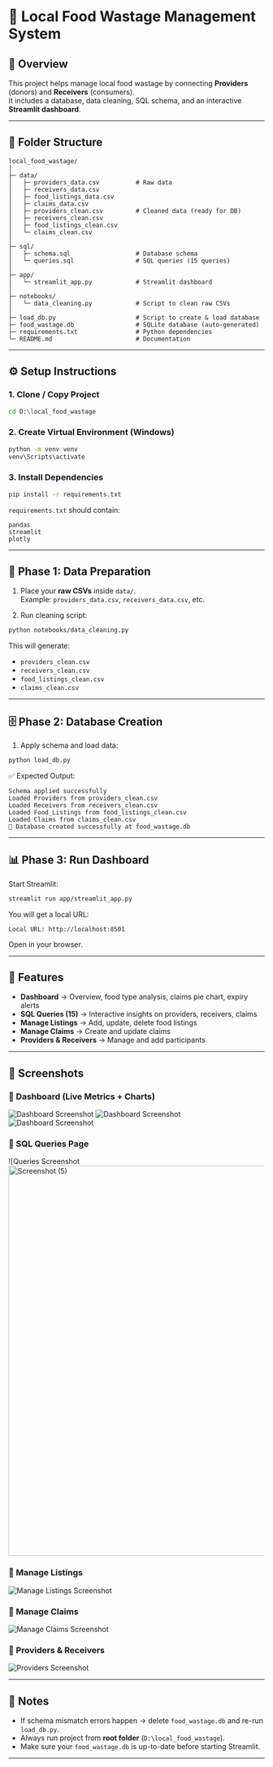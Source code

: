 # 🍲 Local Food Wastage Management System

## 📌 Overview
This project helps manage local food wastage by connecting **Providers** (donors) and **Receivers** (consumers).  
It includes a database, data cleaning, SQL schema, and an interactive **Streamlit dashboard**.

---

## 📂 Folder Structure
```
local_food_wastage/
│
├─ data/
│   ├─ providers_data.csv          # Raw data
│   ├─ receivers_data.csv
│   ├─ food_listings_data.csv
│   ├─ claims_data.csv
│   ├─ providers_clean.csv         # Cleaned data (ready for DB)
│   ├─ receivers_clean.csv
│   ├─ food_listings_clean.csv
│   └─ claims_clean.csv
│
├─ sql/
│   ├─ schema.sql                  # Database schema
│   └─ queries.sql                 # SQL queries (15 queries)
│
├─ app/
│   └─ streamlit_app.py            # Streamlit dashboard
│
├─ notebooks/
│   └─ data_cleaning.py            # Script to clean raw CSVs
│
├─ load_db.py                      # Script to create & load database
├─ food_wastage.db                 # SQLite database (auto-generated)
├─ requirements.txt                # Python dependencies
└─ README.md                       # Documentation
```

---

## ⚙️ Setup Instructions

### 1. Clone / Copy Project
```bash
cd D:\local_food_wastage
```

### 2. Create Virtual Environment (Windows)
```bash
python -m venv venv
venv\Scripts\activate
```

### 3. Install Dependencies
```bash
pip install -r requirements.txt
```

`requirements.txt` should contain:
```
pandas
streamlit
plotly
```

---

## 🧹 Phase 1: Data Preparation
1. Place your **raw CSVs** inside `data/`.  
   Example: `providers_data.csv`, `receivers_data.csv`, etc.  

2. Run cleaning script:
```bash
python notebooks/data_cleaning.py
```
This will generate:
- `providers_clean.csv`  
- `receivers_clean.csv`  
- `food_listings_clean.csv`  
- `claims_clean.csv`  

---

## 🗄️ Phase 2: Database Creation
1. Apply schema and load data:
```bash
python load_db.py
```
✅ Expected Output:
```
Schema applied successfully
Loaded Providers from providers_clean.csv
Loaded Receivers from receivers_clean.csv
Loaded Food_Listings from food_listings_clean.csv
Loaded Claims from claims_clean.csv
🎉 Database created successfully at food_wastage.db
```

---

## 📊 Phase 3: Run Dashboard
Start Streamlit:
```bash
streamlit run app/streamlit_app.py
```

You will get a local URL:
```
Local URL: http://localhost:8501
```

Open in your browser.

---

## 🚀 Features
- **Dashboard** → Overview, food type analysis, claims pie chart, expiry alerts  
- **SQL Queries (15)** → Interactive insights on providers, receivers, claims  
- **Manage Listings** → Add, update, delete food listings  
- **Manage Claims** → Create and update claims  
- **Providers & Receivers** → Manage and add participants  

---

## 📸 Screenshots

### 🔹 Dashboard (Live Metrics + Charts)
![Dashboard Screenshot](<img width="1366" height="768" alt="Screenshot (4)" src="https://github.com/user-attachments/assets/f4468fd6-f816-4456-82a9-bb2a179ffcf4" />
)
![Dashboard Screenshot](<img width="1366" height="768" alt="Screenshot (10)" src="https://github.com/user-attachments/assets/a5d26fc1-46a1-486b-9433-41a12648bce9" />
)
![Dashboard Screenshot](<img width="1366" height="768" alt="Screenshot (11)" src="https://github.com/user-attachments/assets/fd7a355f-1d12-4d15-aab3-25ef79d713cd" />
)

### 🔹 SQL Queries Page
![Queries Screenshot<img width="1366" height="768" alt="Screenshot (5)" src="https://github.com/user-attachments/assets/1f29a041-6249-4cf9-bb33-5ff6b6c6c63c" />


### 🔹 Manage Listings
![Manage Listings Screenshot](<img width="1366" height="768" alt="Screenshot (6)" src="https://github.com/user-attachments/assets/6c5be5bd-11af-48e1-9faa-d86f9b4b7f6e" />
)

### 🔹 Manage Claims
![Manage Claims Screenshot](<img width="1366" height="768" alt="Screenshot (8)" src="https://github.com/user-attachments/assets/6cc9ba03-51ac-4279-950e-1d49a04eb2e2" />
)

### 🔹 Providers & Receivers
![Providers Screenshot](<img width="1366" height="768" alt="Screenshot (9)" src="https://github.com/user-attachments/assets/2b86e042-416a-4d70-ab4d-36ee7eb7cd46" />
)

---

## 📝 Notes
- If schema mismatch errors happen → delete `food_wastage.db` and re-run `load_db.py`.
- Always run project from **root folder** (`D:\local_food_wastage`).
- Make sure your `food_wastage.db` is up-to-date before starting Streamlit.

---
